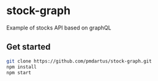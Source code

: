 # stock-graph
Example of stocks API based on graphQL

## Get started

```sh
git clone https://github.com/pmdartus/stock-graph.git
npm install
npm start
```
